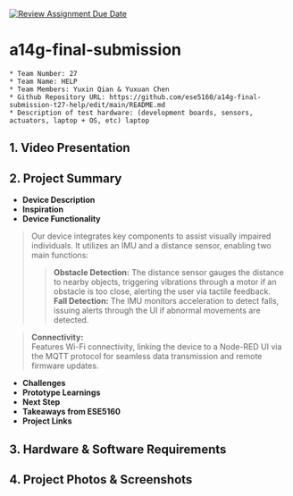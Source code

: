 [![Review Assignment Due Date](https://classroom.github.com/assets/deadline-readme-button-24ddc0f5d75046c5622901739e7c5dd533143b0c8e959d652212380cedb1ea36.svg)](https://classroom.github.com/a/kzkUPShx)
# a14g-final-submission

    * Team Number: 27
    * Team Name: HELP
    * Team Members: Yuxin Qian & Yuxuan Chen
    * Github Repository URL: https://github.com/ese5160/a14g-final-submission-t27-help/edit/main/README.md
    * Description of test hardware: (development boards, sensors, actuators, laptop + OS, etc) laptop

## 1. Video Presentation

## 2. Project Summary   
- **Device Description**
- **Inspiration**  
- **Device Functionality**    
>Our device integrates key components to assist visually impaired individuals. It utilizes an IMU and a distance sensor, enabling two main functions:    
>>**Obstacle Detection:** The distance sensor gauges the distance to nearby objects, triggering vibrations through a motor if an obstacle is too close, alerting the user via tactile feedback.      
>>**Fall Detection:** The IMU monitors acceleration to detect falls, issuing alerts through the UI if abnormal movements are detected.
    
>**Connectivity:**   
Features Wi-Fi connectivity, linking the device to a Node-RED UI via the MQTT protocol for seamless data transmission and remote firmware updates.    
    
- **Challenges**
- **Prototype Learnings**
- **Next Step**
- **Takeaways from ESE5160**
- **Project Links**  
## 3. Hardware & Software Requirements

## 4. Project Photos & Screenshots
